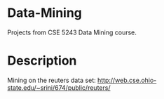 # Data-Mining
Projects from CSE 5243 Data Mining course.

# Description
Mining on the reuters data set:
http://web.cse.ohio-state.edu/~srini/674/public/reuters/
